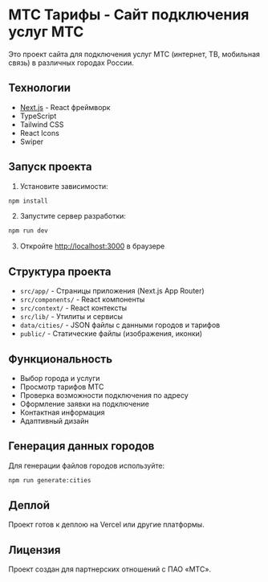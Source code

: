 # МТС Тарифы - Сайт подключения услуг МТС

Это проект сайта для подключения услуг МТС (интернет, ТВ, мобильная связь) в различных городах России.

## Технологии

- [Next.js](https://nextjs.org) - React фреймворк
- TypeScript
- Tailwind CSS
- React Icons
- Swiper

## Запуск проекта

1. Установите зависимости:
```bash
npm install
```

2. Запустите сервер разработки:
```bash
npm run dev
```

3. Откройте [http://localhost:3000](http://localhost:3000) в браузере

## Структура проекта

- `src/app/` - Страницы приложения (Next.js App Router)
- `src/components/` - React компоненты
- `src/context/` - React контексты
- `src/lib/` - Утилиты и сервисы
- `data/cities/` - JSON файлы с данными городов и тарифов
- `public/` - Статические файлы (изображения, иконки)

## Функциональность

- Выбор города и услуги
- Просмотр тарифов МТС
- Проверка возможности подключения по адресу
- Оформление заявки на подключение
- Контактная информация
- Адаптивный дизайн

## Генерация данных городов

Для генерации файлов городов используйте:
```bash
npm run generate:cities
```

## Деплой

Проект готов к деплою на Vercel или другие платформы.

## Лицензия

Проект создан для партнерских отношений с ПАО «МТС».
